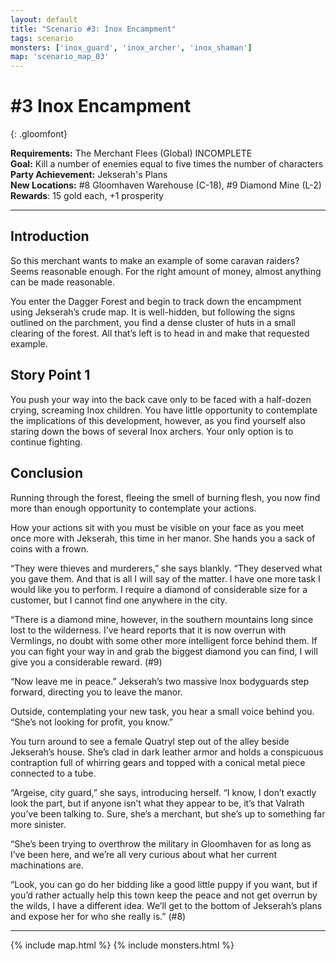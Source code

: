 ```yaml
---
layout: default
title: "Scenario #3: Inox Encampment"
tags: scenario
monsters: ['inox_guard', 'inox_archer', 'inox_shaman']
map: 'scenario_map_03'
---
```


# #3 Inox Encampment
{: .gloomfont}

__Requirements:__ The Merchant Flees (Global) INCOMPLETE <br>
__Goal:__ Kill a number of enemies equal to five times the number of characters <br>
__Party Achievement:__ Jekserah's Plans <br>
__New Locations:__ #8 Gloomhaven Warehouse <span class="map_loc">(C-18)</span>, #9 Diamond Mine <span class="map_loc">(L-2)</span><br>
__Rewards__: 15 gold each, +1 prosperity

***

## Introduction

So this merchant wants to make an example of some caravan raiders? Seems reasonable
enough. For the right amount of money, almost anything can be made reasonable.

You enter the Dagger Forest and begin to track down the encampment using Jekserah’s
crude map. It is well-hidden, but following the signs outlined on the parchment, you
find a dense cluster of huts in a small clearing of the forest. All that’s left is to
head in and make that requested example.

## Story Point 1

You push your way into the back cave only to be faced with a half-dozen crying,
screaming Inox children. You have little opportunity to contemplate the implications
of this development, however, as you find yourself also staring down the bows of several
Inox archers. Your only option is to continue fighting.

## Conclusion

Running through the forest, fleeing the smell of burning flesh, you now find more than
enough opportunity to contemplate your actions.

How your actions sit with you must be visible on your face as you meet once more with
Jekserah, this time in her manor. She hands you a sack of coins with a frown.

“They were thieves and murderers,” she says blankly. “They deserved what you gave them.
And that is all I will say of the matter. I have one more task I would like you to perform.
I require a diamond of considerable size for a customer, but I cannot find one anywhere in the city.

“There is a diamond mine, however, in the southern mountains long since lost to the
wilderness. I’ve heard reports that it is now overrun with Vermlings, no doubt with some
other more intelligent force behind them. If you can fight your way in and grab the biggest
diamond you can find, I will give you a considerable reward. (#9)

“Now leave me in peace.” Jekserah’s two massive Inox bodyguards step forward, directing
you to leave the manor.

Outside, contemplating your new task, you hear a small voice behind you.
“She’s not looking for profit, you know.”

You turn around to see a female Quatryl step out of the alley beside Jekserah’s house.
She’s clad in dark leather armor and holds a conspicuous contraption full of whirring gears
and topped with a conical metal piece connected to a tube.

“Argeise, city guard,” she says, introducing herself. “I know, I don’t exactly look the part,
but if anyone isn’t what they appear to be, it’s that Valrath you’ve been talking to. Sure,
she’s a merchant, but she’s up to something far more sinister.

“She’s been trying to overthrow the military in Gloomhaven for as long as I’ve been here,
and we’re all very curious about what her current machinations are.

“Look, you can go do her bidding like a good little puppy if you want, but if you’d rather
actually help this town keep the peace and not get overrun by the wilds, I have a different
idea. We’ll get to the bottom of Jekserah’s plans and expose her for who she really is.” (#8)


***

{% include map.html %}
{% include monsters.html %}



